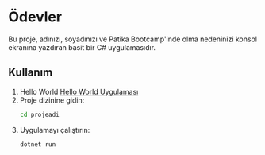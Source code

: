 # Ödevler
Bu proje, adınızı, soyadınızı ve Patika Bootcamp'inde olma nedeninizi konsol ekranına yazdıran basit bir C# uygulamasıdır.
## Kullanım
1. Hello World
    [Hello World Uygulaması](https://choosealicense.com/licenses/mit/)
2. Proje dizinine gidin:
    ```bash
    cd projeadi
    ```
3. Uygulamayı çalıştırın:
    ```bash
    dotnet run
    ```

